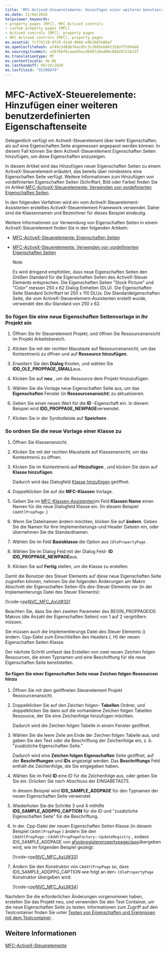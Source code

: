 ```yaml
---
title: 'MFC-ActiveX-Steuerelemente: Hinzufügen einer weiteren benutzerdefinierten Eigenschaftenseite'
ms.date: 11/04/2016
helpviewer_keywords:
- property pages [MFC], MFC ActiveX controls
- custom property pages [MFC]
- ActiveX controls [MFC], property pages
- MFC ActiveX controls [MFC], property pages
ms.assetid: fcf7e119-9f29-41a9-908d-e9b1607e08af
ms.openlocfilehash: a749c5d8d676ac85c3c2085eb041328aff599ab8
ms.sourcegitcommit: a1676bf6caae05ecd698f26ed80c08828722b237
ms.translationtype: MT
ms.contentlocale: de-DE
ms.lasthandoff: 09/29/2020
ms.locfileid: "91508879"
---
```

# <a name="mfc-activex-controls-adding-another-custom-property-page"></a>MFC-ActiveX-Steuerelemente: Hinzufügen einer weiteren benutzerdefinierten Eigenschaftenseite

Gelegentlich verfügt ein ActiveX-Steuerelement über mehr Eigenschaften, als auf eine Eigenschaften Seite angemessen angepasst werden können. In diesem Fall können Sie dem ActiveX-Steuerelement Eigenschaften Seiten hinzufügen, um diese Eigenschaften anzuzeigen.

In diesem Artikel wird das Hinzufügen neuer Eigenschaften Seiten zu einem ActiveX-Steuerelement erläutert, das bereits über mindestens eine Eigenschaften Seite verfügt. Weitere Informationen zum Hinzufügen von vordefinierten Eigenschaften Seiten (Schriftart, Bild oder Farbe) finden Sie im Artikel [MFC-ActiveX-Steuerelemente: Verwenden von vordefinierten Eigenschaften Seiten](mfc-activex-controls-using-stock-property-pages.md).

In den folgenden Verfahren wird ein vom ActiveX-Steuerelement-Assistenten erstelltes ActiveX-Steuerelement Framework verwendet. Daher sind die Klassennamen und Bezeichner für dieses Beispiel eindeutig.

Weitere Informationen zur Verwendung von Eigenschaften Seiten in einem ActiveX-Steuerelement finden Sie in den folgenden Artikeln:

- [MFC-ActiveX-Steuerelemente: Eigenschaften Seiten](mfc-activex-controls-property-pages.md)

- [MFC-ActiveX-Steuerelemente: Verwenden von vordefinierten Eigenschaften Seiten](mfc-activex-controls-using-stock-property-pages.md)

    > [!NOTE]
    >  Es wird dringend empfohlen, dass neue Eigenschaften Seiten den Größen Standard für die Eigenschaften Seiten des ActiveX-Steuer Elements entsprechen. Die Eigenschaften Seiten "Stock Picture" und "Color" messen 250 x 62 Dialog Einheiten (DLU). Die Eigenschaften Seite Standard Schriftart ist 250 x 110 DLUs. Die Standardeigenschaften Seite, die vom ActiveX-Steuerelement-Assistenten erstellt wurde, verwendet den dlu-Standard von 250 x 62.

### <a name="to-insert-a-new-property-page-template-into-your-project"></a>So fügen Sie eine neue Eigenschaften Seitenvorlage in Ihr Projekt ein

1. Öffnen Sie Ihr Steuerelement Projekt, und öffnen Sie Ressourcenansicht im Projekt Arbeitsbereich.

1. Klicken Sie mit der rechten Maustaste auf Ressourcenansicht, um das Kontextmenü zu öffnen und auf **Ressource hinzufügen**.

1. Erweitern Sie den **Dialog** Knoten, und wählen Sie **IDD_OLE_PROPPAGE_SMALL**aus.

1. Klicken Sie auf **neu** , um die Ressource dem Projekt hinzuzufügen.

1. Wählen Sie die Vorlage neue Eigenschaften Seite aus, um das **Eigenschaften** Fenster (in **Ressourcenansicht**) zu aktualisieren.

1. Geben Sie einen neuen Wert für die **ID** -Eigenschaft ein. In diesem Beispiel wird **IDD_PROPPAGE_NEWPAGE**verwendet.

1. Klicken Sie in der Symbolleiste auf **Speichern** .

### <a name="to-associate-the-new-template-with-a-class"></a>So ordnen Sie die neue Vorlage einer Klasse zu

1. Öffnen Sie Klassenansicht.

1. Klicken Sie mit der rechten Maustaste auf Klassenansicht, um das Kontextmenü zu öffnen.

1. Klicken Sie im Kontextmenü auf **Hinzufügen** , und klicken Sie dann auf **Klasse hinzufügen**.

   Dadurch wird das Dialogfeld [Klasse hinzufügen](../ide/adding-a-class-visual-cpp.md#add-class-dialog-box) geöffnet.

1. Doppelklicken Sie auf die **MFC-Klassen** Vorlage.

1. Geben Sie im [MFC-Klassen-Assistenten](reference/mfc-add-class-wizard.md)im Feld **Klassen Name** einen Namen für die neue Dialogfeld Klasse ein. (In diesem Beispiel `CAddtlPropPage` .)

1. Wenn Sie Dateinamen ändern möchten, klicken Sie auf **ändern**. Geben Sie die Namen für Ihre Implementierungs-und Header Dateien ein, oder übernehmen Sie die Standardnamen.

1. Wählen Sie im Feld **Basisklasse** die Option aus `COlePropertyPage` .

1. Wählen Sie im Dialog Feld mit der Dialog Feld- **ID** **IDD_PROPPAGE_NEWPAGE**aus.

1. Klicken Sie auf **Fertig** stellen, um die Klasse zu erstellen.

Damit die Benutzer des Steuer Elements auf diese neue Eigenschaften Seite zugreifen können, nehmen Sie die folgenden Änderungen am Makro Abschnitt der Eigenschaften Seiten-IDs des-Steuer Elements vor (in der Implementierungs Datei des Steuer Elements):

[!code-cpp[NVC_MFC_AxUI#32](codesnippet/cpp/mfc-activex-controls-adding-another-custom-property-page_1.cpp)]

Beachten Sie, dass Sie den zweiten Parameter des BEGIN_PROPPAGEIDS Makros (die Anzahl der Eigenschaften Seiten) von 1 auf 2 vergrößern müssen.

Sie müssen auch die Implementierungs Datei des Steuer Elements () ändern. Cpp-Datei zum Einschließen des Headers (. H) der neuen Eigenschaften Seiten Klasse.

Der nächste Schritt umfasst das Erstellen von zwei neuen Zeichen folgen Ressourcen, die einen Typnamen und eine Beschriftung für die neue Eigenschaften Seite bereitstellen.

#### <a name="to-add-new-string-resources-to-a-property-page"></a>So fügen Sie einer Eigenschaften Seite neue Zeichen folgen Ressourcen hinzu

1. Öffnen Sie mit dem geöffneten Steuerelement Projekt Ressourcenansicht.

1. Doppelklicken Sie auf den Zeichen folgen- **Tabellen** Ordner, und doppelklicken Sie dann auf die vorhandene Zeichen folgen Tabellen Ressource, der Sie eine Zeichenfolge hinzufügen möchten.

   Dadurch wird die Zeichen folgen Tabelle in einem Fenster geöffnet.

1. Wählen Sie die leere Zeile am Ende der Zeichen folgen Tabelle aus, und geben Sie den Text oder die Beschriftung der Zeichenfolge ein, z. b. "zusätzliche Eigenschaften Seite."

   Dadurch wird eine **Zeichen folgen Eigenschaften** Seite geöffnet, auf der **Beschriftungen** und **IDs** angezeigt werden. Das **Beschriftungs** Feld enthält die Zeichenfolge, die Sie eingegeben haben.

1. Wählen Sie im Feld **ID** eine ID für die Zeichenfolge aus, oder geben Sie Sie ein. Drücken Sie nach Abschluss der EINGABETASTE.

   In diesem Beispiel wird **IDS_SAMPLE_ADDPAGE** für den Typnamen der neuen Eigenschaften Seite verwendet.

1. Wiederholen Sie die Schritte 3 und 4 mithilfe **IDS_SAMPLE_ADDPPG_CAPTION** für die ID und "zusätzliche Eigenschaften Seite" für die Beschriftung.

1. In der. Cpp-Datei der neuen Eigenschaften Seiten Klasse (in diesem Beispiel `CAddtlPropPage` ) ändern Sie den `CAddtlPropPage::CAddtlPropPageFactory::UpdateRegistry` , sodass IDS_SAMPLE_ADDPAGE von [afxoleregisterpropertypageclass](reference/registering-ole-controls.md#afxoleregisterpropertypageclass)übergeben wird, wie im folgenden Beispiel gezeigt:

   [!code-cpp[NVC_MFC_AxUI#33](codesnippet/cpp/mfc-activex-controls-adding-another-custom-property-page_2.cpp)]

1. Ändern Sie den Konstruktor von `CAddtlPropPage` so, dass IDS_SAMPLE_ADDPPG_CAPTION wie folgt an den- `COlePropertyPage` Konstruktor übergeben wird:

   [!code-cpp[NVC_MFC_AxUI#34](codesnippet/cpp/mfc-activex-controls-adding-another-custom-property-page_3.cpp)]

Nachdem Sie die erforderlichen Änderungen vorgenommen haben, erstellen Sie das Projekt neu, und verwenden Sie den Test Container, um die neue Eigenschaften Seite zu testen. Informationen zum Zugriff auf den Testcontainer finden Sie unter [Testen von Eigenschaften und Ereignissen mit dem Testcontainer](testing-properties-and-events-with-test-container.md) .

## <a name="see-also"></a>Weitere Informationen

[MFC-ActiveX-Steuerelemente](mfc-activex-controls.md)
